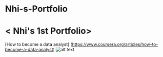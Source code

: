 # Nhi-s-Portfolio
# < Nhi's 1st Portfolio>
[How to become a data analyst] (https://www.coursera.org/articles/how-to-become-a-data-analyst)
![alt text](https://www.dreamstime.com/big-data-science-analysis-business-technology-concept-virtual-screen-big-data-science-analysis-business-technology-concept-image145015243)
